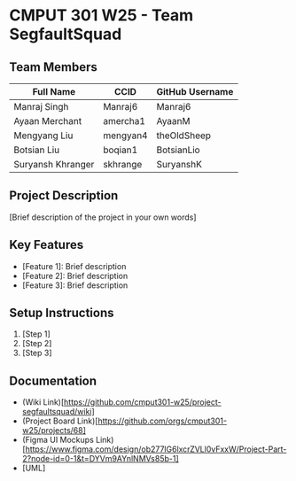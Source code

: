 # CMPUT 301 W25 - Team SegfaultSquad

## Team Members

| Full Name         | CCID     | GitHub Username |
|-------------------|----------|-----------------|
| Manraj Singh      | Manraj6  | Manraj6         |
| Ayaan Merchant    | amercha1 | AyaanM          |
| Mengyang Liu      | mengyan4 | theOldSheep     |
| Botsian Liu       | boqian1  | BotsianLio      |
| Suryansh Khranger | skhrange | SuryanshK       |

## Project Description

[Brief description of the project in your own words]

## Key Features

- [Feature 1]: Brief description
- [Feature 2]: Brief description
- [Feature 3]: Brief description

## Setup Instructions

1. [Step 1]
2. [Step 2]
3. [Step 3]

## Documentation

- (Wiki Link)[https://github.com/cmput301-w25/project-segfaultsquad/wiki]
- (Project Board Link)[https://github.com/orgs/cmput301-w25/projects/68]
- (Figma UI Mockups Link)[https://www.figma.com/design/ob277lG6lxcrZVLl0vFxxW/Project-Part-2?node-id=0-1&t=DYVm9AYnlNMVs85b-1]
- [UML]
